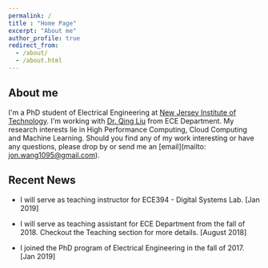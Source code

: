 ```yaml
---
permalink: /
title : "Home Page"
excerpt: "About me"
author_profile: true
redirect_from: 
  - /about/
  - /about.html
---
```


About me
--------

I'm a PhD student of Electrical Engineering at [New Jersey Institute of Technology](https://www.njit.edu/). I'm working with [Dr. Qing Liu](https://web.njit.edu/~qliu/) from ECE Department. My research interests lie in High Performance Computing, Cloud Computing and Machine Learning. Should you find any of my work interesting or have any questions, please drop by or send me an [email](mailto: jon.wang1095@gmail.com).

<!-- <font color="red"> * For affairs regarding my TA work, please contact me by <a href="mailto:jw447@njit.edu" target="_top">NJIT email</a>.</font> -->

Recent News
-----------

* I will serve as teaching instructor for ECE394 - Digital Systems Lab. [Jan 2019]

* I will serve as teaching assistant for ECE Department from the fall of 2018. Checkout the Teaching section for more details. [August 2018]

* I joined the PhD program of Electrical Engineering in the fall of 2017. [Jan 2019]
